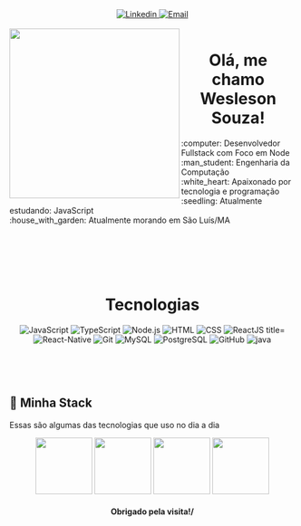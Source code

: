 <div align="center">

 <a href="https://www.linkedin.com/in/wesleson-souza-silva-a598b8152/">
 <img src="https://img.shields.io/badge/-LinkedIn-blue?style=for-the-badge&logo=Linkedin&logoColor=white" alt="Linkedin" title="Linkedin" >
 </a> 

 <a href="mailto:wesllesonsowza@gmail.com@gmail.com">
 <img src="https://img.shields.io/badge/-Email-EA4335?style=for-the-badge&logo=Gmail&logoColor=white" alt="Email" title="Email" >
 </a> 
<br />
<br />
</div>
<!-- <img align="left" width="400" height="400" src="https://mograph.video/2HwFiEL"> -->
<div align="center">
<img align="left"  height="300" src="https://media0.giphy.com/media/qgQUggAC3Pfv687qPC/giphy.gif?cid=ecf05e47o6rv0n9xf3hxw2c4c4bd1xz4qoco5j10qkqvtu0x&rid=giphy.gif&ct=g"/>
</div>
<h1 align="center">Olá, me chamo Wesleson Souza! </h1>
<!-- <img src="./.github/Hi.gif" width="25"> -->
:computer: Desenvolvedor Fullstack com Foco em Node<br/>
:man_student: Engenharia da Computação<br/>
:white_heart: Apaixonado por tecnologia e programação <br/>
:seedling: Atualmente estudando: JavaScript <br/>
:house_with_garden: Atualmente morando em São Luís/MA<br/>
&#xa0;
<h1 align="center"> <br/><br/>Tecnologias </h1>
<p align="center">

 <img src="https://img.shields.io/badge/JavaScript-000000?style=for-the-badge&logo=javascript" alt="JavaScript"  Ruby="JavaScript">
 <img src="https://img.shields.io/badge/TypeScript-000000?style=for-the-badge&logo=typescript" alt="TypeScript"  Ruby="TypeScript">
 <img src="https://img.shields.io/badge/Node.js-000000?style=for-the-badge&logo=node.js" alt="Node.js" title="Node.js">
 <img src="https://img.shields.io/badge/HTML-000000?style=for-the-badge&logo=HTML5" alt="HTML"  title="HTML">
 <img src="https://img.shields.io/badge/CSS-000000?style=for-the-badge&logo=CSS3&logoColor=1572B6" alt="CSS" title="CSS">
 <img src="https://img.shields.io/badge/React-000000?style=for-the-badge&logo=react" alt="ReactJS title="ReactJS>
 <img src="https://img.shields.io/badge/React-Native-000000?style=for-the-badge&logo=react-native" alt="React-Native" title="React-Native">
 <img src="https://img.shields.io/badge/Git-000000?style=for-the-badge&logo=git&logoColor=4479A1" alt="Git" title="Git">
 <img src="https://img.shields.io/badge/MySQL-000000?style=for-the-badge&logo=mysql" alt="MySQL" title="MySQL">
 <img src="https://img.shields.io/badge/PostgreSQL-000000?style=for-the-badge&logo=postgresql" alt="PostgreSQL" title="PostgreSQL">
 <img src="https://img.shields.io/badge/GitHub-000000?style=for-the-badge&logo=github" alt="GitHub" title="GitHub">
 <img src="https://img.shields.io/badge/Java-000000?style=for-the-badge&logo=java" alt="java" title="java">
 
 </p>

&#xa0;

&#xa0;
## 🔮 Minha Stack
 Essas são algumas das tecnologias que uso no dia a dia

<div align="center">
 <img src="https://media3.giphy.com/media/ln7z2eWriiQAllfVcn/200w.webp" width="100">      
 <img src="https://i.giphy.com/media/eNAsjO55tPbgaor7ma/200w.webp" width="100">      
 <img src="https://i.giphy.com/media/KzJkzjggfGN5Py6nkT/200.webp" width="100">      
 <img src="https://i.giphy.com/media/IdyAQJVN2kVPNUrojM/200.webp" width="100">      
</div>
   
</div>


 <h4 align="center">Obrigado pela visita!/</h4>
